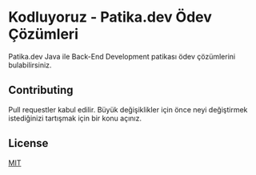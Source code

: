 
# Kodluyoruz - Patika.dev Ödev Çözümleri

Patika.dev Java ile Back-End Development patikası ödev çözümlerini bulabilirsiniz. 

## Contributing
Pull requestler kabul edilir. Büyük değişiklikler için önce neyi değiştirmek istediğinizi tartışmak için bir konu açınız.

## License
[MIT](https://github.com/nidadinch/Patika_Odev_Cozumleri/blob/main/LICENSE)
